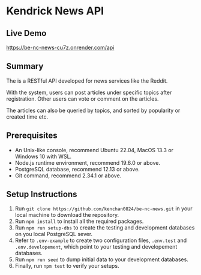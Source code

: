 # Kendrick News API

## Live Demo

https://be-nc-news-cu7z.onrender.com/api

## Summary

The is a RESTful API developed for news services like the Reddit.

With the system, users can post articles under specific topics after registration. Other users can vote or comment on the articles. 

The articles can also be queried by topics, and sorted by popularity or created time etc.   

## Prerequisites

- An Unix-like console, recommend Ubuntu 22.04, MacOS 13.3 or Windows 10 with WSL.
- Node.js runtime environment, recommend 19.6.0 or above.
- PostgreSQL database, recommend 12.13 or above.
- Git command, recommend 2.34.1 or above.

## Setup Instructions

1. Run `git clone https://github.com/kenchan0824/be-nc-news.git` in your local machine to download the repository.
2. Run `npm install` to install all the required packages.
3. Run `npm run setup-dbs` to create the testing and development databases on you local PostgreSQL sever.
4. Refer to `.env-example` to create two configuration files, `.env.test` and `.env.developement`, which point to your testing and developement databases.
5. Run `npm run seed` to dump initial data to your development databases.
6. Finally, run `npm test` to verify your setups.
